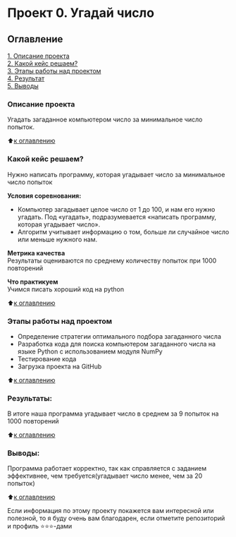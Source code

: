 # Проект 0. Угадай число

## Оглавление  
[1. Описание проекта](https://github.com/StartrexII/sf_data_science/blob/main/project_0/README.md#Описание-проекта)  
[2. Какой кейс решаем?](https://github.com/StartrexII/sf_data_science/blob/main/project_0/README.md#Какой-кейс-решаем)    
[3. Этапы работы над проектом](https://github.com/StartrexII/sf_data_science/blob/main/project_0/README.md#Этапы-работы-над-проектом)  
[4. Результат](https://github.com/StartrexII/sf_data_science/blob/main/project_0/README.md#Результат)    
[5. Выводы](https://github.com/StartrexII/sf_data_science/blob/main/project_0/README.md#Выводы) 

### Описание проекта    
Угадать загаданное компьютером число за минимальное число попыток.

:arrow_up:[к оглавлению](https://github.com/StartrexII/sf_data_science/blob/main/project_0/README.md#Оглавление)


### Какой кейс решаем?    
Нужно написать программу, которая угадывает число за минимальное число попыток

**Условия соревнования:**  
- Компьютер загадывает целое число от 1 до 100, и нам его нужно угадать. Под «угадать», подразумевается «написать программу, которая угадывает число».
- Алгоритм учитывает информацию о том, больше ли случайное число или меньше нужного нам.

**Метрика качества**     
Результаты оцениваются по среднему количеству попыток при 1000 повторений

**Что практикуем**     
Учимся писать хороший код на python


:arrow_up:[к оглавлению](https://github.com/StartrexII/sf_data_science/blob/main/project_0/README.md#Оглавление)


### Этапы работы над проектом  
- Определение стратегии оптимального подбора загаданного числа
- Разработка кода для поиска компьютером загаданного числа на языке Python с использованием модуля NumPy
- Тестирование кода
- Загрузка проекта на GitHub

:arrow_up:[к оглавлению](https://github.com/StartrexII/sf_data_science/blob/main/project_0/README.md#Оглавление)


### Результаты:
В итоге наша программа угадывает число в среднем за 9 попыток на 1000 повторений

:arrow_up:[к оглавлению](https://github.com/StartrexII/sf_data_science/blob/main/project_0/README.md#Оглавление)


### Выводы:  
Программа работает корректно, так как справляется с заданием эффективнее, чем требуется(угадывает число менее, чем за 20 попыток)

:arrow_up:[к оглавлению](https://github.com/StartrexII/sf_data_science/blob/main/project_0/README.md#Оглавление)


Если информация по этому проекту покажется вам интересной или полезной, то я буду очень вам благодарен, если отметите репозиторий и профиль ⭐️⭐️⭐️-дами